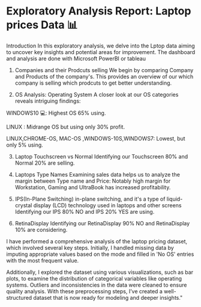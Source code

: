 # Exploratory Analysis Report: Laptop prices Data 📊
Introduction
In this exploratory analysis, we delve into the Lptop data aiming to uncover key insights and potential areas for improvement. The dashboard and analysis are done with Microsoft PowerBI or tableau

1. Companies and their Prodcuts selling 
We begin by comparing Company and  Products of the company's. This provides an overview of our which company is selling which prodcuts to get better understanding.

2. OS Analysis: Operating System
A closer look at our OS categories reveals intriguing findings:

 WINDOWS10 💻: Highest OS 65% using.

 LINUX : Midrange OS but using only 30% profit.

 LINUX,CHROME-OS, MAC-OS ,WINDOWS-10S,WINDOWS7:  Lowest, but only 5% using.

3. Laptop Touchscreen vs Normal
Identifying our Touchscreen 80% and Normal 20% are selling.

4. Laptops Type Names
Examining  sales data helps us to analyze the margin between Type name and Price: Notably high margin for Workstation, Gaming and UltraBook has increased profitability.

6. IPS(In-Plane Switching)
in-plane switching, and it's a type of liquid-crystal display (LCD) technology used in laptops and other screens
Identifying our IPS 80% NO and IPS 20% YES are using.

7. RetinaDisplay
Identifying our RetinaDisplay 90% NO and RetinaDisplay 10% are considering.

I have performed a comprehensive analysis of the laptop pricing dataset, which involved several key steps. Initially, I handled missing data by imputing appropriate values based on the mode and filled in 'No OS' entries with the most frequent value.

Additionally, I explored the dataset using various visualizations, such as bar plots, to examine the distribution of categorical variables like operating systems. Outliers and inconsistencies in the data were cleaned to ensure quality analysis. With these preprocessing steps, I’ve created a well-structured dataset that is now ready for modeling and deeper insights."
